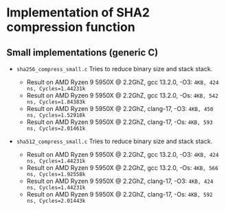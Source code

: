 # Implementation of SHA2 compression function

## Small implementations (generic C)

* ``sha256_compress_small.c``
	Tries to reduce binary size and stack stack.

	- Result on AMD Ryzen 9 5950X @ 2.2GhZ, gcc 13.2.0, -O3: ``4KB, 424 ns, Cycles=1.44231k``
    - Result on AMD Ryzen 9 5950X @ 2.2GhZ, gcc 13.2.0, -Os: ``4KB, 542 ns, Cycles=1.84383k``
	- Result on AMD Ryzen 9 5950X @ 2.2GhZ, clang-17, -O3: ``4KB, 450 ns, Cycles=1.52918k``
    - Result on AMD Ryzen 9 5950X @ 2.2GhZ, clang-17, -Os: ``4KB, 593 ns, Cycles=2.01461k``

* ``sha512_compress_small.c``
	Tries to reduce binary size and stack stack.

	- Result on AMD Ryzen 9 5950X @ 2.2GhZ, gcc 13.2.0, -O3: ``4KB, 424 ns, Cycles=1.44231k``
    - Result on AMD Ryzen 9 5950X @ 2.2GhZ, gcc 13.2.0, -Os: ``4KB, 566 ns, Cycles=1.92558k``
	- Result on AMD Ryzen 9 5950X @ 2.2GhZ, clang-17, -O3: ``4KB, 424 ns, Cycles=1.44231k``
    - Result on AMD Ryzen 9 5950X @ 2.2GhZ, clang-17, -Os: ``4KB, 592 ns, Cycles=2.01443k``

